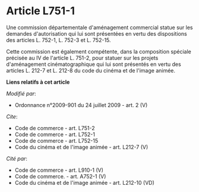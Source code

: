 # Article L751-1

Une commission départementale d'aménagement commercial statue sur les demandes d'autorisation qui lui sont présentées en
vertu des dispositions des articles L. 752-1, L. 752-3 et L. 752-15. 

Cette commission est également compétente, dans la composition spéciale précisée au IV de l'article L. 751-2, pour statuer
sur les projets d'aménagement cinématographique qui lui sont présentés en vertu des articles L. 212-7 et L. 212-8 du code du
cinéma et de l'image animée.

**Liens relatifs à cet article**

_Modifié par_:

  - Ordonnance n°2009-901 du 24 juillet 2009 - art. 2 (V)

_Cite_:

  - Code de commerce - art. L751-2
  - Code de commerce - art. L752-1
  - Code de commerce - art. L752-15
  - Code du cinéma et de l'image animée - art. L212-7 (V)

_Cité par_:

  - Code de commerce - art. L910-1 (V)
  - Code de commerce. - art. A752-1 (V)
  - Code du cinéma et de l'image animée - art. L212-10 (VD)
